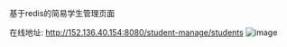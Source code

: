 基于redis的简易学生管理页面

在线地址: http://152.136.40.154:8080/student-manage/students
![image](https://github.com/user-attachments/assets/6a3cedfd-7fdc-4632-82ea-1cad1a882f0d)

